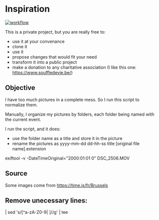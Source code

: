 # Inspiration

[![workflow](https://github.com/jehon/file-organizer/actions/workflows/workflow.yml/badge.svg)](https://github.com/jehon/file-organizer/actions/workflows/workflow.yml)

This is a private project, but you are really free to:

- use it at your convenance
- clone it
- use it
- propose changes that would fit your need
- transform it into a public project
- make a donation to any charitative association (I like this one: https://www.souffledevie.be/)

## Objective

I have too much pictures in a complete mess. So I run this script to normalize them.

Manually, I organize my pictures by folders, each folder being named with the current event.

I run the script, and it does:

- use the folder name as a title and store it in the picture
- rename the pictures as yyyy-mm-dd dd-hh-ss title [original file name].extension

exiftool -v -DateTimeOriginal="2000:01:01 0" DSC_2506.MOV

## Source

Some images come from https://time.is/fr/Brussels

## Remove unecessary lines:

| sed 's/[^a-zA-Z0-9| ]//g' | tee
